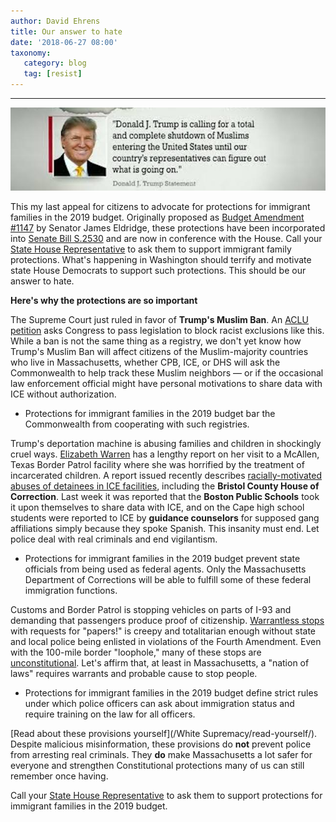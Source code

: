 ```yaml
---
author: David Ehrens
title: Our answer to hate
date: '2018-06-27 08:00'
taxonomy:
   category: blog
   tag: [resist]
---
```

---

![](ban.jpg)

This my last appeal for citizens to advocate for protections for immigrant families in the 2019 budget. Originally proposed as [Budget Amendment #1147](amendment-1147.pdf) by Senator James Eldridge, these protections have been incorporated into [Senate Bill S.2530](https://malegislature.gov/Bills/190/S2530.pdf) and are now in conference with the House. Call your [State House Representative](https://malegislature.gov/Search/FindMyLegislator) to ask them to support immigrant family protections. What's happening in Washington should terrify and motivate state House Democrats to support such protections. This should be our answer to hate.

**Here's why the protections are so important**

The Supreme Court just ruled in favor of **Trump's Muslim Ban**. An [ACLU petition](https://action.aclu.org/petition/no-muslim-ban-ever) asks Congress to pass legislation to block racist exclusions like this. While a ban is not the same thing as a registry, we don't yet know how Trump's Muslim Ban will affect citizens of the Muslim-majority countries who live in Massachusetts, whether CPB, ICE, or DHS will ask the Commonwealth to help track these Muslim neighbors — or if the occasional law enforcement official might have personal motivations to share data with ICE without authorization.

- Protections for immigrant families in the 2019 budget bar the Commonwealth from cooperating with such registries.

Trump's deportation machine is abusing families and children in shockingly cruel ways. [Elizabeth Warren](https://elizabethwarren.com/border-family-separation/) has a lengthy report on her visit to a McAllen, Texas Border Patrol facility where she was horrified by the treatment of incarcerated children. A report issued recently describes [racially-motivated abuses of detainees in ICE facilities](https://static1.squarespace.com/static/5a33042eb078691c386e7bce/t/5b3174e46d2a73f2d1f56aab/1529967847644/FFI_NatReportAbuse_062518.pdf), including the **Bristol County House of Correction**. Last week it was reported that the **Boston Public Schools** took it upon themselves to share data with ICE, and on the Cape high school students were reported to ICE by **guidance counselors** for supposed gang affiliations simply because they spoke Spanish. This insanity must end. Let police deal with real criminals and end vigilantism.

- Protections for immigrant families in the 2019 budget prevent state officials from being used as federal agents. Only the Massachusetts Department of Corrections will be able to fulfill some of these federal immigration functions.

Customs and Border Patrol is stopping vehicles on parts of I-93 and demanding that passengers produce proof of citizenship. [Warrantless stops](https://www.aclu.org/sites/default/files/assets/13_08_01_aclu_100_mile_cbp_zone_final.pdf) with requests for "papers!" is creepy and totalitarian enough without state and local police being enlisted in violations of the Fourth Amendment. Even with the 100-mile border "loophole," many of these stops are [unconstitutional](https://www.nationalreview.com/2018/02/border-patrol-warrantless-searches-often-unconstitutional/). Let's affirm that, at least in Massachusetts, a "nation of laws" requires warrants and probable cause to stop people.

- Protections for immigrant families in the 2019 budget define strict rules under which police officers can ask about immigration status and require training on the law for all officers.

[Read about these provisions yourself](/White Supremacy/read-yourself/). Despite malicious misinformation, these provisions do **not** prevent police from arresting real criminals. They **do** make Massachusetts a lot safer for everyone and strengthen Constitutional protections many of us can still remember once having.

Call your [State House Representative](https://malegislature.gov/Search/FindMyLegislator) to ask them to support protections for immigrant families in the 2019 budget.
